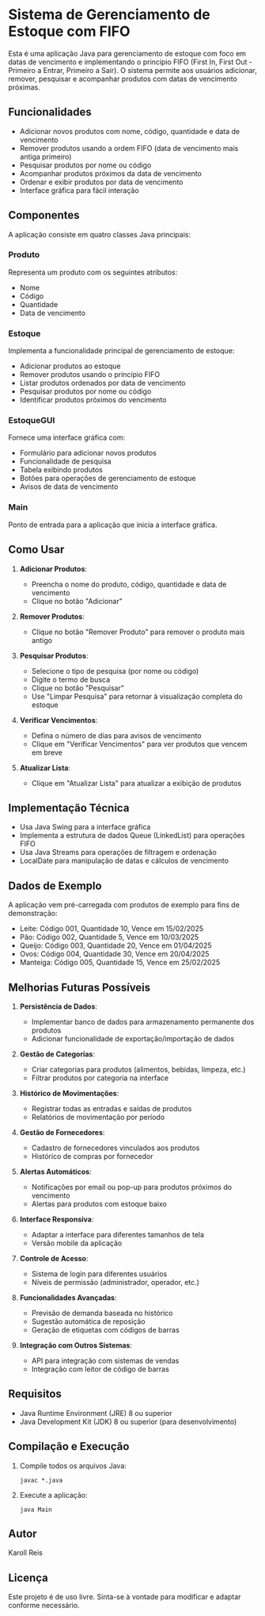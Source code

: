 # Sistema de Gerenciamento de Estoque com FIFO

Esta é uma aplicação Java para gerenciamento de estoque com foco em datas de vencimento e implementando o princípio FIFO (First In, First Out - Primeiro a Entrar, Primeiro a Sair). O sistema permite aos usuários adicionar, remover, pesquisar e acompanhar produtos com datas de vencimento próximas.

## Funcionalidades

- Adicionar novos produtos com nome, código, quantidade e data de vencimento
- Remover produtos usando a ordem FIFO (data de vencimento mais antiga primeiro)
- Pesquisar produtos por nome ou código
- Acompanhar produtos próximos da data de vencimento
- Ordenar e exibir produtos por data de vencimento
- Interface gráfica para fácil interação

## Componentes

A aplicação consiste em quatro classes Java principais:

### Produto

Representa um produto com os seguintes atributos:
- Nome
- Código
- Quantidade
- Data de vencimento

### Estoque

Implementa a funcionalidade principal de gerenciamento de estoque:
- Adicionar produtos ao estoque
- Remover produtos usando o princípio FIFO
- Listar produtos ordenados por data de vencimento
- Pesquisar produtos por nome ou código
- Identificar produtos próximos do vencimento

### EstoqueGUI

Fornece uma interface gráfica com:
- Formulário para adicionar novos produtos
- Funcionalidade de pesquisa
- Tabela exibindo produtos
- Botões para operações de gerenciamento de estoque
- Avisos de data de vencimento

### Main

Ponto de entrada para a aplicação que inicia a interface gráfica.

## Como Usar

1. **Adicionar Produtos**:
   - Preencha o nome do produto, código, quantidade e data de vencimento
   - Clique no botão "Adicionar"

2. **Remover Produtos**:
   - Clique no botão "Remover Produto" para remover o produto mais antigo

3. **Pesquisar Produtos**:
   - Selecione o tipo de pesquisa (por nome ou código)
   - Digite o termo de busca
   - Clique no botão "Pesquisar"
   - Use "Limpar Pesquisa" para retornar à visualização completa do estoque

4. **Verificar Vencimentos**:
   - Defina o número de dias para avisos de vencimento
   - Clique em "Verificar Vencimentos" para ver produtos que vencem em breve

5. **Atualizar Lista**:
   - Clique em "Atualizar Lista" para atualizar a exibição de produtos

## Implementação Técnica

- Usa Java Swing para a interface gráfica
- Implementa a estrutura de dados Queue (LinkedList) para operações FIFO
- Usa Java Streams para operações de filtragem e ordenação
- LocalDate para manipulação de datas e cálculos de vencimento

## Dados de Exemplo

A aplicação vem pré-carregada com produtos de exemplo para fins de demonstração:
- Leite: Código 001, Quantidade 10, Vence em 15/02/2025
- Pão: Código 002, Quantidade 5, Vence em 10/03/2025
- Queijo: Código 003, Quantidade 20, Vence em 01/04/2025
- Ovos: Código 004, Quantidade 30, Vence em 20/04/2025
- Manteiga: Código 005, Quantidade 15, Vence em 25/02/2025

## Melhorias Futuras Possíveis

1. **Persistência de Dados**:
   - Implementar banco de dados para armazenamento permanente dos produtos
   - Adicionar funcionalidade de exportação/importação de dados

2. **Gestão de Categorias**:
   - Criar categorias para produtos (alimentos, bebidas, limpeza, etc.)
   - Filtrar produtos por categoria na interface

3. **Histórico de Movimentações**:
   - Registrar todas as entradas e saídas de produtos
   - Relatórios de movimentação por período

4. **Gestão de Fornecedores**:
   - Cadastro de fornecedores vinculados aos produtos
   - Histórico de compras por fornecedor

5. **Alertas Automáticos**:
   - Notificações por email ou pop-up para produtos próximos do vencimento
   - Alertas para produtos com estoque baixo

6. **Interface Responsiva**:
   - Adaptar a interface para diferentes tamanhos de tela
   - Versão mobile da aplicação

7. **Controle de Acesso**:
   - Sistema de login para diferentes usuários
   - Níveis de permissão (administrador, operador, etc.)

8. **Funcionalidades Avançadas**:
   - Previsão de demanda baseada no histórico
   - Sugestão automática de reposição
   - Geração de etiquetas com códigos de barras

9. **Integração com Outros Sistemas**:
   - API para integração com sistemas de vendas
   - Integração com leitor de código de barras

## Requisitos

- Java Runtime Environment (JRE) 8 ou superior
- Java Development Kit (JDK) 8 ou superior (para desenvolvimento)

## Compilação e Execução

1. Compile todos os arquivos Java:
   ```
   javac *.java
   ```

2. Execute a aplicação:
   ```
   java Main
   ```

## Autor
Karoll Reis

## Licença
Este projeto é de uso livre. Sinta-se à vontade para modificar e adaptar conforme necessário.
